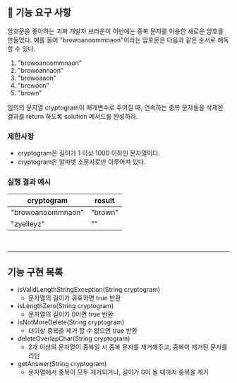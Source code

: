 ## 🚀 기능 요구 사항

암호문을 좋아하는 괴짜 개발자 브라운이 이번에는 중복 문자를 이용한 새로운 암호를 만들었다. 예를 들어 "browoanoommnaon"이라는 암호문은 다음과 같은 순서로 해독할 수 있다.

1. "browoanoommnaon"
2. "browoannaon"
3. "browoaaon"
4. "browoon"
5. "brown"

임의의 문자열 cryptogram이 매개변수로 주어질 때, 연속하는 중복 문자들을 삭제한 결과를 return 하도록 solution 메서드를 완성하라.

### 제한사항

- cryptogram은 길이가 1 이상 1000 이하인 문자열이다.
- cryptogram은 알파벳 소문자로만 이루어져 있다.

### 실행 결과 예시

| cryptogram | result |
| --- | --- |
| "browoanoommnaon" | "brown" |
| "zyelleyz" | "" |

<br>

---

## 기능 구현 목록

- isValidLengthStringException(String cryptogram)
  - 문자열의 길이가 유효하면 true 반환
- isLengthZero(String cryptogram)
  - 문자열의 길이가 0이면 true 반환
- isNotMoreDelete(String cryptogram)
  - 더이상 중복을 제거 할 수 없으면 true 반환
- deleteOverlapChar(String cryptogram)
  - 2개 이상의 문자열이 중복일 시 중복 문자를 제거해주고, 중복이 제거된 문자를 리턴 
- getAnswer(String cryptogram)
  - 문자열에서 중복이 모두 제거되거나, 길이가 0이 될 때까지 중복을 제거